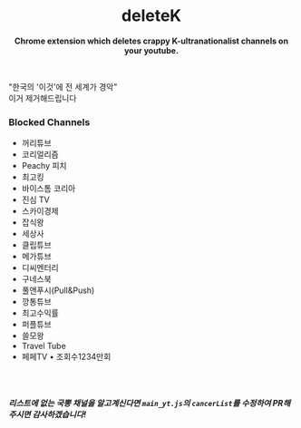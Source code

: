 <div align="center">

<h1>deleteK</h1>

**Chrome extension which deletes crappy K-ultranationalist channels on your youtube.**

</div>
<br>

"한국의 '이것'에 전 세계가 경악"<br>
이거 제거해드립니다



### Blocked Channels
- 꺼리튜브
- 코리얼리즘
- Peachy 피치
- 최고킹
- 바이스톰 코리아
- 진심 TV
- 스카이경제
- 잡식왕
- 세상사
- 클립튜브
- 메가튜브
- 디씨멘터리
- 구네스북
- 풀앤푸시(Pull&Push)
- 깡통튜브
- 최고수익률
- 퍼플튜브
- 쓸모왕
- Travel Tube
- 페페TV • 조회수1234만회

<br>
<br>

_**리스트에 없는 국뽕 채널을 알고계신다면 `main_yt.js`의 `cancerList`를 수정하여 PR해주시면 감사하겠습니다!**_
